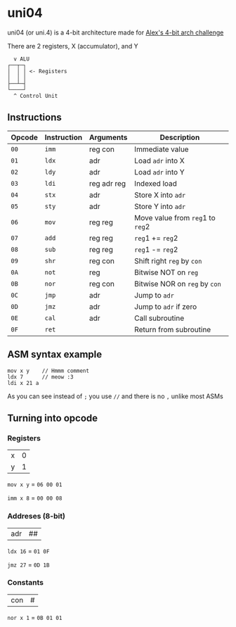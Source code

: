 # uni04

uni04 (or uni.4) is a 4-bit architecture made for [Alex's 4-bit arch challenge](http://207.180.202.42/common/events/4bit-1.html)

There are 2 registers, X (accumulator), and Y

```
  v ALU
┌──┬─┐
│  │ │ <- Registers
│  │ │
├──┴─┤
└────┘
  ^ Control Unit
```

## Instructions

| Opcode   | Instruction   | Arguments     | Description                      |
| -------- | ------------- | ------------- | -------------------------------- |
| `00`     | `imm`         | reg con       | Immediate value                  |
| `01`     | `ldx`         | adr           | Load `adr` into X                |
| `02`     | `ldy`         | adr           | Load `adr` into Y                |
| `03`     | `ldi`         | reg adr reg   | Indexed load                     |
| `04`     | `stx`         | adr           | Store X into `adr`               |
| `05`     | `sty`         | adr           | Store Y into `adr`               |
| `06`     | `mov`         | reg reg       | Move value from `reg`1 to `reg`2 |
| `07`     | `add`         | reg reg       | `reg`1 += `reg`2                 |
| `08`     | `sub`         | reg reg       | `reg`1 -= `reg`2                 |
| `09`     | `shr`         | reg con       | Shift right `reg` by `con`       |
| `0A`     | `not`         | reg           | Bitwise NOT on `reg`             |
| `0B`     | `nor`         | reg con       | Bitwise NOR on `reg` by `con`    |
| `0C`     | `jmp`         | adr           | Jump to `adr`                    |
| `0D`     | `jmz`         | adr           | Jump to `adr` if zero            |
| `0E`     | `cal`         | adr           | Call subroutine                  |
| `0F`     | `ret`         |               | Return from subroutine           |

## ASM syntax example

```
mov x y    // Hmmm comment
ldx 7      // meow :3
ldi x 21 a
```

As you can see instead of `;` you use `//` and there is no `,` unlike most ASMs

## Turning into opcode

### Registers

| | |
|-|-|
|x|0|
|y|1|

`mov x y` = `06 00 01`

`imm x 8` = `00 00 08`

### Addreses (8-bit)

|   |   |
|---|---|
|adr|## |

`ldx 16` = `01 0F`

`jmz 27` = `0D 1B`

### Constants

|   |   |
|---|---|
|con|#  |

`nor x 1` = `0B 01 01`
